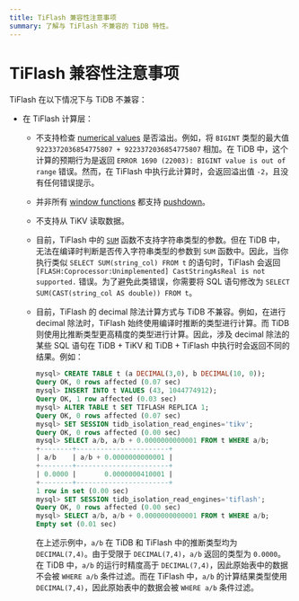 ```yaml
---
title: TiFlash 兼容性注意事项
summary: 了解与 TiFlash 不兼容的 TiDB 特性。
---
```


# TiFlash 兼容性注意事项

TiFlash 在以下情况下与 TiDB 不兼容：

* 在 TiFlash 计算层：
    * 不支持检查 [numerical values](/data-type-numeric.md) 是否溢出。例如，将 `BIGINT` 类型的最大值 `9223372036854775807 + 9223372036854775807` 相加。在 TiDB 中，这个计算的预期行为是返回 `ERROR 1690 (22003): BIGINT value is out of range` 错误。然而，在 TiFlash 中执行此计算时，会返回溢出值 `-2`，且没有任何错误提示。
    * 并非所有 [window functions](/functions-and-operators/window-functions.md) 都支持 [pushdown](/tiflash/tiflash-supported-pushdown-calculations.md)。
    * 不支持从 TiKV 读取数据。
    * 目前，TiFlash 中的 [`SUM`](/functions-and-operators/aggregate-group-by-functions.md#supported-aggregate-functions) 函数不支持字符串类型的参数。但在 TiDB 中，无法在编译时判断是否传入字符串类型的参数到 `SUM` 函数中。因此，当你执行类似 `SELECT SUM(string_col) FROM t` 的语句时，TiFlash 会返回 `[FLASH:Coprocessor:Unimplemented] CastStringAsReal is not supported.` 错误。为了避免此类错误，你需要将 SQL 语句修改为 `SELECT SUM(CAST(string_col AS double)) FROM t`。
    * 目前，TiFlash 的 decimal 除法计算方式与 TiDB 不兼容。例如，在进行 decimal 除法时，TiFlash 始终使用编译时推断的类型进行计算。而 TiDB 则使用比推断类型更高精度的类型进行计算。因此，涉及 decimal 除法的某些 SQL 语句在 TiDB + TiKV 和 TiDB + TiFlash 中执行时会返回不同的结果。例如：

        ```sql
        mysql> CREATE TABLE t (a DECIMAL(3,0), b DECIMAL(10, 0));
        Query OK, 0 rows affected (0.07 sec)
        mysql> INSERT INTO t VALUES (43, 1044774912);
        Query OK, 1 row affected (0.03 sec)
        mysql> ALTER TABLE t SET TIFLASH REPLICA 1;
        Query OK, 0 rows affected (0.07 sec)
        mysql> SET SESSION tidb_isolation_read_engines='tikv';
        Query OK, 0 rows affected (0.00 sec)
        mysql> SELECT a/b, a/b + 0.0000000000001 FROM t WHERE a/b;
        +--------+-----------------------+
        | a/b    | a/b + 0.0000000000001 |
        +--------+-----------------------+
        | 0.0000 |       0.0000000410001 |
        +--------+-----------------------+
        1 row in set (0.00 sec)
        mysql> SET SESSION tidb_isolation_read_engines='tiflash';
        Query OK, 0 rows affected (0.00 sec)
        mysql> SELECT a/b, a/b + 0.0000000000001 FROM t WHERE a/b;
        Empty set (0.01 sec)
        ```

        在上述示例中，`a/b` 在 TiDB 和 TiFlash 中的推断类型均为 `DECIMAL(7,4)`。由于受限于 `DECIMAL(7,4)`，`a/b` 返回的类型为 `0.0000`。在 TiDB 中，`a/b` 的运行时精度高于 `DECIMAL(7,4)`，因此原始表中的数据不会被 `WHERE a/b` 条件过滤。而在 TiFlash 中，`a/b` 的计算结果类型使用 `DECIMAL(7,4)`，因此原始表中的数据会被 `WHERE a/b` 条件过滤。
